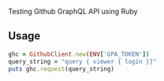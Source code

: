 Testing Github GraphQL API using Ruby

## Usage

```ruby
ghc = GithubClient.new(ENV['GPA_TOKEN'])
query_string = "query { viewer { login }}"
puts ghc.request(query_string)
```
